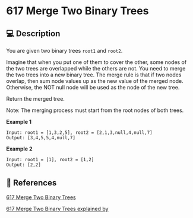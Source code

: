 # 617 Merge Two Binary Trees

## 💻 Description

You are given two binary trees `root1` and `root2`.

Imagine that when you put one of them to cover the other, some nodes of the two trees are overlapped while the others are not. You need to merge the two trees into a new binary tree. The merge rule is that if two nodes overlap, then sum node values up as the new value of the merged node. Otherwise, the NOT null node will be used as the node of the new tree.

Return the merged tree.

Note: The merging process must start from the root nodes of both trees.

**Example 1**

```
Input: root1 = [1,3,2,5], root2 = [2,1,3,null,4,null,7]
Output: [3,4,5,5,4,null,7]
```

**Example 2**

```
Input: root1 = [1], root2 = [1,2]
Output: [2,2]
```

## 🔗 References

[617 Merge Two Binary Trees](https://leetcode.com/problems/merge-two-binary-trees/description/)

[617 Merge Two Binary Trees explained by ]()
